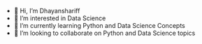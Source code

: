 - 👋 Hi, I’m Dhayanshariff
- 👀 I’m interested in Data Science
- 🌱 I’m currently learning Python and Data Science Concepts
- 💞️ I’m looking to collaborate on Python and Data Science topics
<!---
- 📫 How to reach me

Dhayanshariff/Dhayanshariff is a ✨ special ✨ repository because its `README.md` (this file) appears on your GitHub profile.
You can click the Preview link to take a look at your changes.
--->
